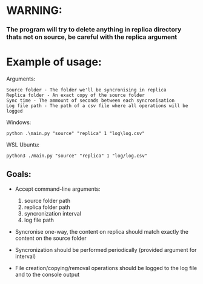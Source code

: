 <h1>WARNING: </h1>
    <h3>The program will try to delete anything in replica directory thats not on source, be careful with the replica argument</h3>

<h1>Example of usage:</h1>

Arguments:

    Source folder - The folder we'll be syncronising in replica
    Replica folder - An exact copy of the source folder
    Sync time - The ammount of seconds between each syncronisation
    Log file path - The path of a csv file where all operations will be logged

Windows:

    python .\main.py "source" "replica" 1 "log\log.csv"

WSL Ubuntu:

    python3 ./main.py "source" "replica" 1 "log/log.csv"




<h2>Goals:</h2>

- Accept command-line arguments:

    1. source folder path
    2. replica folder path
    3. syncronization interval 
    4. log file path

- Syncronise one-way, the content on replica should match exactly the content on the source folder
- Syncronization should be performed periodically (provided argument for interval)
- File creation/copying/removal operations should be logged to the log file and to the
console output